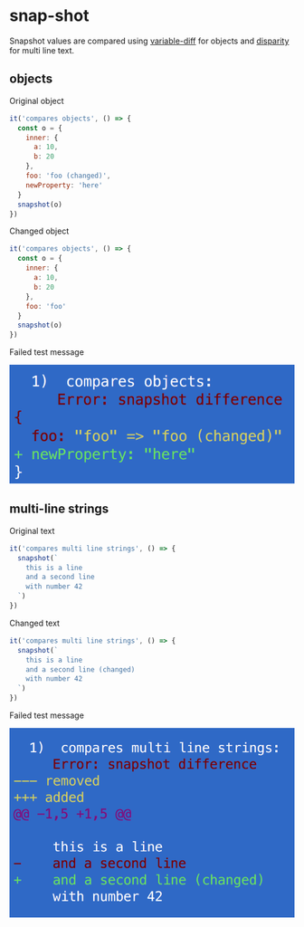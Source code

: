 # snap-shot

Snapshot values are compared using
[variable-diff](https://github.com/taylorhakes/variable-diff) for objects
and [disparity](https://github.com/millermedeiros/disparity) for multi line
text.

## objects

Original object

```js
it('compares objects', () => {
  const o = {
    inner: {
      a: 10,
      b: 20
    },
    foo: 'foo (changed)',
    newProperty: 'here'
  }
  snapshot(o)
})
```

Changed object

```js
it('compares objects', () => {
  const o = {
    inner: {
      a: 10,
      b: 20
    },
    foo: 'foo'
  }
  snapshot(o)
})
```

Failed test message

![objects.png](objects.png)

## multi-line strings

Original text

```js
it('compares multi line strings', () => {
  snapshot(`
    this is a line
    and a second line
    with number 42
  `)
})
```

Changed text

```js
it('compares multi line strings', () => {
  snapshot(`
    this is a line
    and a second line (changed)
    with number 42
  `)
})
```

Failed test message

![multi-line-text.png](multi-line-text.png)

